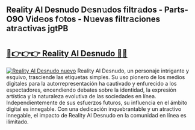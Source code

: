 ## Reality Al Desnudo D𝚎sn𝚞dos filtr𝚊dos - Parts-O9O Vid𝚎os f𝚘tos - N𝚞evas filtr𝚊ciones atr𝚊ctivas jgtPB

# <h2><a href="http://mbayie.tromn.icu/?c=Reality+Al+Desnudo">🔗👉👉👉 Reality Al Desnudo 🔗🔗</a></h2>

[![Reality Al Desnudo nuevo](https://i.imgur.com/pEAQMta.gif)](http://mbayie.tromn.icu/?c=Reality+Al+Desnudo)
Reality Al Desnudo, un personaje intrigante y esquivo, trasciende las etiquetas simples. Su uso pionero de los medios digitales para la autorrepresentación ha cautivado y enfurecido a los espectadores, encendiendo debates sobre la identidad, la expresión artística y la naturaleza evolutiva de las sociedades en línea. Independientemente de sus esfuerzos futuros, su influencia en el ámbito digital es innegable. Con una dedicación inquebrantable y un atractivo innegable, el impacto de Reality Al Desnudo en la comunidad en línea es ilimitado.
